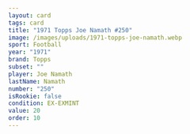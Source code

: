 ```yaml
---
layout: card
tags: card
title: "1971 Topps Joe Namath #250"
image: /images/uploads/1971-topps-joe-namath.webp
sport: Football
year: "1971"
brand: Topps
subset: ""
player: Joe Namath
lastName: Namath
number: "250"
isRookie: false
condition: EX-EXMINT
value: 20
order: 10
---
```

